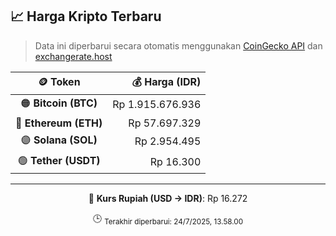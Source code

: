 

<!-- HARGA_KRIPTO -->
## 📈 Harga Kripto Terbaru

> Data ini diperbarui secara otomatis menggunakan [CoinGecko API](https://www.coingecko.com/) dan [exchangerate.host](https://exchangerate.host/)

<div align="center">

| 🪙 Token | 💰 Harga (IDR) |
|:------:|---------------:|
| 🟠 **Bitcoin (BTC)**   | Rp 1.915.676.936 |
| 🔵 **Ethereum (ETH)**  | Rp 57.697.329 |
| 🟣 **Solana (SOL)**    | Rp 2.954.495 |
| 🟢 **Tether (USDT)**   | Rp 16.300 |

---

💱 **Kurs Rupiah (USD → IDR)**: Rp 16.272

🕒 <sub>Terakhir diperbarui: 24/7/2025, 13.58.00</sub>

</div>
<!-- /HARGA_KRIPTO -->